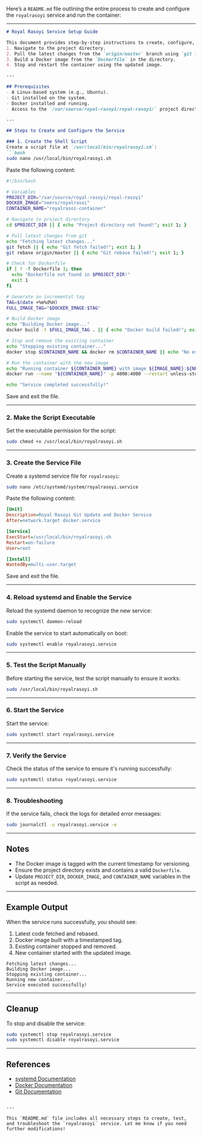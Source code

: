 Here’s a `README.md` file outlining the entire process to create and configure the `royalrasoyi` service and run the container:

---

```markdown
# Royal Rasoyi Service Setup Guide

This document provides step-by-step instructions to create, configure, and run the `royalrasoyi` service. This service automates the following tasks:
1. Navigate to the project directory.
2. Pull the latest changes from the `origin/master` branch using `git fetch` and `git rebase`.
3. Build a Docker image from the `Dockerfile` in the directory.
4. Stop and restart the container using the updated image.

---

## Prerequisites
- A Linux-based system (e.g., Ubuntu).
- Git installed on the system.
- Docker installed and running.
- Access to the `/var/source/royal-rasoyi/royal-rasoyi/` project directory.

---

## Steps to Create and Configure the Service

### 1. Create the Shell Script
Create a script file at `/usr/local/bin/royalrasoyi.sh`:
```bash
sudo nano /usr/local/bin/royalrasoyi.sh
```

Paste the following content:
```bash
#!/bin/bash

# Variables
PROJECT_DIR="/var/source/royal-rasoyi/royal-rasoyi"
DOCKER_IMAGE="neers/royalrasoi"
CONTAINER_NAME="royalrasoi-container"

# Navigate to project directory
cd $PROJECT_DIR || { echo "Project directory not found!"; exit 1; }

# Pull latest changes from git
echo "Fetching latest changes..."
git fetch || { echo "Git fetch failed!"; exit 1; }
git rebase origin/master || { echo "Git rebase failed!"; exit 1; }

# Check for Dockerfile
if [ ! -f Dockerfile ]; then
  echo "Dockerfile not found in $PROJECT_DIR!"
  exit 1
fi

# Generate an incremental tag
TAG=$(date +%m%d%H)
FULL_IMAGE_TAG="$DOCKER_IMAGE:$TAG"

# Build Docker image
echo "Building Docker image..."
docker build -t $FULL_IMAGE_TAG . || { echo "Docker build failed!"; exit 1; }

# Stop and remove the existing container
echo "Stopping existing container..."
docker stop $CONTAINER_NAME && docker rm $CONTAINER_NAME || echo "No existing container to stop."

# Run the container with the new image
echo "Running container ${CONTAINER_NAME} with image ${IMAGE_NAME}:${NEW_TAG}..."
docker run --name "${CONTAINER_NAME}" -p 4000:4000 --restart unless-stopped -d   "${IMAGE_NAME}:${NEW_TAG}" || { echo "Failed to start container! Exiting."; exit 1; }

echo "Service completed successfully!"
```

Save and exit the file.

---

### 2. Make the Script Executable
Set the executable permission for the script:
```bash
sudo chmod +x /usr/local/bin/royalrasoyi.sh
```

---

### 3. Create the Service File
Create a systemd service file for `royalrasoyi`:
```bash
sudo nano /etc/systemd/system/royalrasoyi.service
```

Paste the following content:
```ini
[Unit]
Description=Royal Rasoyi Git Update and Docker Service
After=network.target docker.service

[Service]
ExecStart=/usr/local/bin/royalrasoyi.sh
Restart=on-failure
User=root

[Install]
WantedBy=multi-user.target
```

Save and exit the file.

---

### 4. Reload systemd and Enable the Service
Reload the systemd daemon to recognize the new service:
```bash
sudo systemctl daemon-reload
```

Enable the service to start automatically on boot:
```bash
sudo systemctl enable royalrasoyi.service
```

---

### 5. Test the Script Manually
Before starting the service, test the script manually to ensure it works:
```bash
sudo /usr/local/bin/royalrasoyi.sh
```

---

### 6. Start the Service
Start the service:
```bash
sudo systemctl start royalrasoyi.service
```

---

### 7. Verify the Service
Check the status of the service to ensure it's running successfully:
```bash
sudo systemctl status royalrasoyi.service
```

---

### 8. Troubleshooting
If the service fails, check the logs for detailed error messages:
```bash
sudo journalctl -u royalrasoyi.service -e
```

---

## Notes
- The Docker image is tagged with the current timestamp for versioning.
- Ensure the project directory exists and contains a valid `Dockerfile`.
- Update `PROJECT_DIR`, `DOCKER_IMAGE`, and `CONTAINER_NAME` variables in the script as needed.

---

## Example Output
When the service runs successfully, you should see:
1. Latest code fetched and rebased.
2. Docker image built with a timestamped tag.
3. Existing container stopped and removed.
4. New container started with the updated image.

```
Fetching latest changes...
Building Docker image...
Stopping existing container...
Running new container...
Service executed successfully!
```

---

## Cleanup
To stop and disable the service:
```bash
sudo systemctl stop royalrasoyi.service
sudo systemctl disable royalrasoyi.service
```

---

## References
- [systemd Documentation](https://www.freedesktop.org/wiki/Software/systemd/)
- [Docker Documentation](https://docs.docker.com/)
- [Git Documentation](https://git-scm.com/doc)
```

---

This `README.md` file includes all necessary steps to create, test, and troubleshoot the `royalrasoyi` service. Let me know if you need further modifications!
